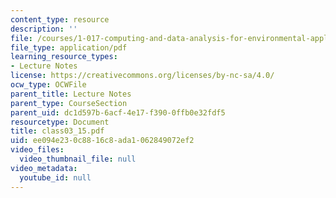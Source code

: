```yaml
---
content_type: resource
description: ''
file: /courses/1-017-computing-and-data-analysis-for-environmental-applications-fall-2003/ee094e230c8816c8ada1062849072ef2_class03_15.pdf
file_type: application/pdf
learning_resource_types:
- Lecture Notes
license: https://creativecommons.org/licenses/by-nc-sa/4.0/
ocw_type: OCWFile
parent_title: Lecture Notes
parent_type: CourseSection
parent_uid: dc1d597b-6acf-4e17-f390-0ffb0e32fdf5
resourcetype: Document
title: class03_15.pdf
uid: ee094e23-0c88-16c8-ada1-062849072ef2
video_files:
  video_thumbnail_file: null
video_metadata:
  youtube_id: null
---
```

